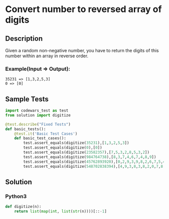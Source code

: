 # Convert number to reversed array of digits


## Description
Given a random non-negative number, you have to return the digits of this number within an array in reverse order.

### Example(Input => Output):

```
35231 => [1,3,2,5,3]
0 => [0]
```


## Sample Tests
```python
import codewars_test as test
from solution import digitize

@test.describe("Fixed Tests")
def basic_tests():
    @test.it('Basic Test Cases')
    def basic_test_cases():
        test.assert_equals(digitize(35231),[1,3,2,5,3])
        test.assert_equals(digitize(0),[0])
        test.assert_equals(digitize(23582357),[7,5,3,2,8,5,3,2])
        test.assert_equals(digitize(984764738),[8,3,7,4,6,7,4,8,9])
        test.assert_equals(digitize(45762893920),[0,2,9,3,9,8,2,6,7,5,4])
        test.assert_equals(digitize(548702838394),[4,9,3,8,3,8,2,0,7,8,4,5])
```


## Solution
### Python3
```python
def digitize(n):
    return list(map(int, list(str(n))))[::-1]
```
